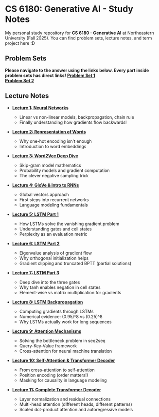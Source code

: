 # CS 6180: Generative AI - Study Notes

My personal study repository for **CS 6180 - Generative AI** at Northeastern University (Fall 2025). You can find problem sets, lecture notes, and term project here :D

## Problem Sets  
**Please navigate to the answer using the links below. Every part inside problem sets has direct links!**
**[Problem Set 1](./Problem%20Set%201)**  
**[Problem Set 2](./Problem%20Set%202)**

## Lecture Notes

- **[Lecture 1: Neural Networks](./Class%20Notes/Lecture01_Neural_Network.md)**
  - Linear vs non-linear models, backpropagation, chain rule
  - Finally understanding how gradients flow backwards!
  
- **[Lecture 2: Representation of Words](./Class%20Notes/Lecture02_Representation_of_Words.md)** 
  - Why one-hot encoding isn't enough
  - Introduction to word embeddings
  
- **[Lecture 3: Word2Vec Deep Dive](./Class%20Notes/Lecture03_Word2Vec.md)**
  - Skip-gram model mathematics
  - Probability models and gradient computation
  - The clever negative sampling trick

- **[Lecture 4: GloVe & Intro to RNNs](./Class%20Notes/Lecture04_GloVe_Intro_to_RNNs.md)**
  - Global vectors approach
  - First steps into recurrent networks
  - Language modeling fundamentals
  
- **[Lecture 5: LSTM Part 1](./Class%20Notes/Lecture05_LSTM_Part1.md)**
  - How LSTMs solve the vanishing gradient problem
  - Understanding gates and cell states
  - Perplexity as an evaluation metric

- **[Lecture 6: LSTM Part 2](./Class%20Notes/Lecture06_LSTM_Part2.md)**
  - Eigenvalue analysis of gradient flow
  - Why orthogonal initialization helps
  - Gradient clipping and truncated BPTT (partial solutions)

- **[Lecture 7: LSTM Part 3](./Class%20Notes/Lecture07_LSTM_Part3.md)**
  - Deep dive into the three gates
  - Why tanh enables negation in cell states
  - Element-wise vs matrix multiplication for gradients

- **[Lecture 8: LSTM Backpropagation](./Class%20Notes/Lecture08_LSTM_Backpropagation.md)**
  - Computing gradients through LSTMs
  - Numerical evidence: (0.95)^8 vs (0.25)^8
  - Why LSTMs actually work for long sequences

- **[Lecture 9: Attention Mechanisms](./Class%20Notes/Lecture09_Attention_Mechanisms.md)**
  - Solving the bottleneck problem in seq2seq
  - Query-Key-Value framework
  - Cross-attention for neural machine translation

- **[Lecture 10: Self-Attention & Transformer Decoder](./Class%20Notes/Lecture10_Self_Attention_Transformer_Decoder.md)**
  - From cross-attention to self-attention
  - Position encoding (order matters!)
  - Masking for causality in language modeling

- **[Lecture 11: Complete Transformer Decoder](./Class%20Notes/Lecture11_Complete_Transformer_Decoder.md)**
  - Layer normalization and residual connections
  - Multi-head attention (different heads, different patterns)
  - Scaled dot-product attention and autoregressive models